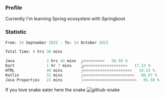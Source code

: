### Profile 

Currently I'm learning Spring ecosystem with Springboot

### Statistic
<!--START_SECTION:waka-->

```python
From: 14 September 2023 - To: 14 October 2023

Total Time: 6 hrs 36 mins

Java              3 hrs 44 mins   ͎͎͎͎͎͎͎͎͎͎͎͎͎͎͕>>>>>>>>>>   56.58 %
Dart              1 hr 7 mins     ͎͎͎͎͜>>>>>>>>>>>>>>>>>>>>   17.13 %
HTML              40 mins         ͎͎̦>>>>>>>>>>>>>>>>>>>>>>   10.13 %
Kotlin            31 mins         ͎͎>>>>>>>>>>>>>>>>>>>>>>>   08.07 %
Java Properties   21 mins         ͎>>>>>>>>>>>>>>>>>>>>>>>>   05.50 %
```

<!--END_SECTION:waka-->

If you love snake eater here the snake 
<picture>
  <source media="(prefers-color-scheme: dark)" srcset="https://github.com/pradana4648/pradana4648/blob/c0566a83ca6ea5f2e46bab00e717c4c82b4b5c4c/github-contribution-grid-snake-dark.svg" />
  <source media="(prefers-color-scheme: light)" srcset="https://github.com/pradana4648/pradana4648/blob/c0566a83ca6ea5f2e46bab00e717c4c82b4b5c4c/github-contribution-grid-snake.svg" />
  <img alt="github-snake" src="https://github.com/pradana4648/pradana4648/blob/c0566a83ca6ea5f2e46bab00e717c4c82b4b5c4c/github-contribution-grid-snake.svg" />
</picture>
